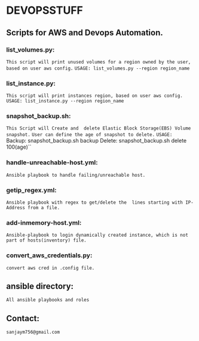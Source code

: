 # DEVOPSSTUFF

## Scripts for AWS and Devops Automation.

### list_volumes.py:

  ```This script will print unused volumes for a region owned by the user, based on user aws config.```
      ``USAGE: list_volumes.py --region region_name``

### list_instance.py:

  ```This script will print instances region, based on user aws config.```
      ``USAGE: list_instance.py --region region_name``

### snapshot_backup.sh:

  ```This Script will Create and  delete Elastic Block Storage(EBS) Volume snapshot.```
  ```User can define the age of snapshot to delete.```
    `` USAGE: 
      ``Backup: snapshot_backup.sh backup
        Delete: snapshot_backup.sh delete 100(age)``

### handle-unreachable-host.yml:

  ```Ansible playbook to handle failing/unreachable host.```

### getip_regex.yml:

  ```Ansible playbook with regex to get/delete the  lines starting with IP-Address from a file.```

### add-inmemory-host.yml:

  ```Ansible-playbook to login dynamically created instance, which is not part of hosts(inventory) file.```

### convert_aws_credentials.py:

  ```convert aws cred in .config file.```

## ansible directory:

  ```All ansible playbooks and roles```

## Contact:

  ```sanjaym756@gmail.com```
